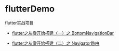 # flutterDemo

flutter实战项目

- [flutter之从零开始搭建（一）之 BottomNavigationBar](https://juejin.im/post/5b3ee0b66fb9a04f8a21678c)

- [flutter之从零开始搭建（二）之 Navigator路由](https://juejin.im/post/5b3ee117f265da0fb0184db4) 
